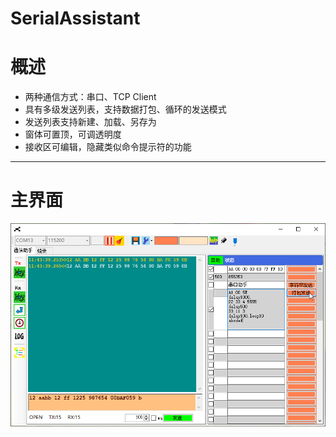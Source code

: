# SerialAssistant
# 概述
* 两种通信方式：串口、TCP Client  
* 具有多级发送列表，支持数据打包、循环的发送模式  
* 发送列表支持新建、加载、另存为  
* 窗体可置顶，可调透明度  
* 接收区可编辑，隐藏类似命令提示符的功能  

---

# 主界面

![主界面](主界面.png)


